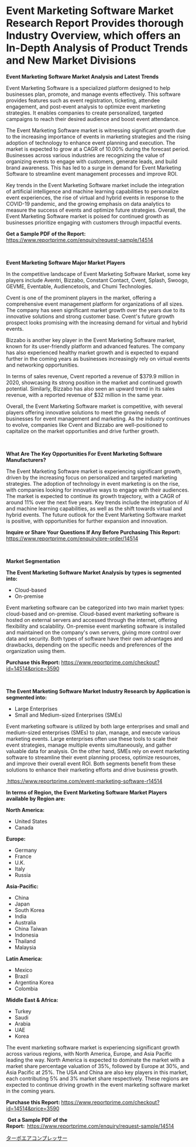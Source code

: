 <p><h1>Event Marketing Software Market Research Report Provides thorough Industry Overview, which offers an In-Depth Analysis of Product Trends and New Market Divisions</h1></p><p><strong>Event Marketing Software Market Analysis and Latest Trends</strong></p>
<p><p>Event Marketing Software is a specialized platform designed to help businesses plan, promote, and manage events effectively. This software provides features such as event registration, ticketing, attendee engagement, and post-event analysis to optimize event marketing strategies. It enables companies to create personalized, targeted campaigns to reach their desired audience and boost event attendance.</p><p>The Event Marketing Software market is witnessing significant growth due to the increasing importance of events in marketing strategies and the rising adoption of technology to enhance event planning and execution. The market is expected to grow at a CAGR of 10.00% during the forecast period. Businesses across various industries are recognizing the value of organizing events to engage with customers, generate leads, and build brand awareness. This has led to a surge in demand for Event Marketing Software to streamline event management processes and improve ROI.</p><p>Key trends in the Event Marketing Software market include the integration of artificial intelligence and machine learning capabilities to personalize event experiences, the rise of virtual and hybrid events in response to the COVID-19 pandemic, and the growing emphasis on data analytics to measure the success of events and optimize future strategies. Overall, the Event Marketing Software market is poised for continued growth as businesses prioritize engaging with customers through impactful events.</p></p>
<p><strong>Get a Sample PDF of the Report:&nbsp;</strong> <a href="https://www.reportprime.com/enquiry/request-sample/14514">https://www.reportprime.com/enquiry/request-sample/14514</a></p>
<p>&nbsp;</p>
<p><strong>Event Marketing Software Major Market Players</strong></p>
<p><p>In the competitive landscape of Event Marketing Software Market, some key players include Aventri, Bizzabo, Constant Contact, Cvent, Splash, Swoogo, GEVME, Eventable, Audiencetools, and Chumi Technologies. </p><p>Cvent is one of the prominent players in the market, offering a comprehensive event management platform for organizations of all sizes. The company has seen significant market growth over the years due to its innovative solutions and strong customer base. Cvent's future growth prospect looks promising with the increasing demand for virtual and hybrid events.</p><p>Bizzabo is another key player in the Event Marketing Software market, known for its user-friendly platform and advanced features. The company has also experienced healthy market growth and is expected to expand further in the coming years as businesses increasingly rely on virtual events and networking opportunities.</p><p>In terms of sales revenue, Cvent reported a revenue of $379.9 million in 2020, showcasing its strong position in the market and continued growth potential. Similarly, Bizzabo has also seen an upward trend in its sales revenue, with a reported revenue of $32 million in the same year.</p><p>Overall, the Event Marketing Software market is competitive, with several players offering innovative solutions to meet the growing needs of businesses for event management and marketing. As the industry continues to evolve, companies like Cvent and Bizzabo are well-positioned to capitalize on the market opportunities and drive further growth.</p></p>
<p>&nbsp;</p>
<p><strong>What Are The Key Opportunities For Event Marketing Software Manufacturers?</strong></p>
<p><p>The Event Marketing Software market is experiencing significant growth, driven by the increasing focus on personalized and targeted marketing strategies. The adoption of technology in event marketing is on the rise, with companies looking for innovative ways to engage with their audiences. The market is expected to continue its growth trajectory, with a CAGR of around 11% over the next five years. Key trends include the integration of AI and machine learning capabilities, as well as the shift towards virtual and hybrid events. The future outlook for the Event Marketing Software market is positive, with opportunities for further expansion and innovation.</p></p>
<p><strong>Inquire or Share Your Questions If Any Before Purchasing This Report:</strong> <a href="https://www.reportprime.com/enquiry/pre-order/14514">https://www.reportprime.com/enquiry/pre-order/14514</a></p>
<p>&nbsp;</p>
<p><strong>Market Segmentation</strong></p>
<p><strong>The Event Marketing Software Market Analysis by types is segmented into:</strong></p>
<p><ul><li>Cloud-based</li><li>On-premise</li></ul></p>
<p><p>Event marketing software can be categorized into two main market types: cloud-based and on-premise. Cloud-based event marketing software is hosted on external servers and accessed through the internet, offering flexibility and scalability. On-premise event marketing software is installed and maintained on the company's own servers, giving more control over data and security. Both types of software have their own advantages and drawbacks, depending on the specific needs and preferences of the organization using them.</p></p>
<p><strong>Purchase this Report:&nbsp;</strong><a href="https://www.reportprime.com/checkout?id=14514&price=3590">https://www.reportprime.com/checkout?id=14514&price=3590</a></p>
<p>&nbsp;</p>
<p><strong>The Event Marketing Software Market Industry Research by Application is segmented into:</strong></p>
<p><ul><li>Large Enterprises</li><li>Small and Medium-sized Enterprises (SMEs)</li></ul></p>
<p><p>Event marketing software is utilized by both large enterprises and small and medium-sized enterprises (SMEs) to plan, manage, and execute various marketing events. Large enterprises often use these tools to scale their event strategies, manage multiple events simultaneously, and gather valuable data for analysis. On the other hand, SMEs rely on event marketing software to streamline their event planning process, optimize resources, and improve their overall event ROI. Both segments benefit from these solutions to enhance their marketing efforts and drive business growth.</p></p>
<p><a href="https://www.reportprime.com/event-marketing-software-r14514">&nbsp;https://www.reportprime.com/event-marketing-software-r14514</a></p>
<p><strong>In terms of Region, the Event Marketing Software Market Players available by Region are:</strong></p>
<p>
    <p> <strong> North America: </strong>
        <ul>
            <li>United States</li>
            <li>Canada</li>
        </ul>
        </p> 
    <p> <strong> Europe: </strong>
        <ul>
            <li>Germany</li>
            <li>France</li>
            <li>U.K.</li>
            <li>Italy</li>
            <li>Russia</li>
        </ul>
        </p> 
    <p> <strong> Asia-Pacific: </strong>
        <ul>
            <li>China</li>
            <li>Japan</li>
            <li>South Korea</li>
            <li>India</li>
            <li>Australia</li>
            <li>China Taiwan</li>
            <li>Indonesia</li>
            <li>Thailand</li>
            <li>Malaysia</li>
        </ul>
        </p> 
    <p> <strong> Latin America: </strong>
        <ul>
            <li>Mexico</li>
            <li>Brazil</li>
            <li>Argentina Korea</li>
            <li>Colombia</li>
        </ul>
        </p> 
    <p> <strong> Middle East & Africa: </strong>
        <ul>
            <li>Turkey</li>
            <li>Saudi</li>
            <li>Arabia</li>
            <li>UAE</li>
            <li>Korea</li>
        </ul>
    </p>
    </p>
<p><p>The event marketing software market is experiencing significant growth across various regions, with North America, Europe, and Asia Pacific leading the way. North America is expected to dominate the market with a market share percentage valuation of 35%, followed by Europe at 30%, and Asia Pacific at 25%. The USA and China are also key players in this market, each contributing 5% and 3% market share respectively. These regions are expected to continue driving growth in the event marketing software market in the coming years.</p></p>
<p><strong>Purchase this Report: </strong><a href="https://www.reportprime.com/checkout?id=14514&price=3590">https://www.reportprime.com/checkout?id=14514&price=3590</a></p>
<p>&nbsp;<strong>Get a Sample PDF of the Report:&nbsp;&nbsp;</strong><a href="https://www.reportprime.com/enquiry/request-sample/14514">https://www.reportprime.com/enquiry/request-sample/14514</a></p>
<p><strong></strong></p>
<p><p><a href="https://github.com/SarahFahey88/Market-Research-Report-List-1/blob/main/922007225416.md">ターボエアコンプレッサー</a></p></p>